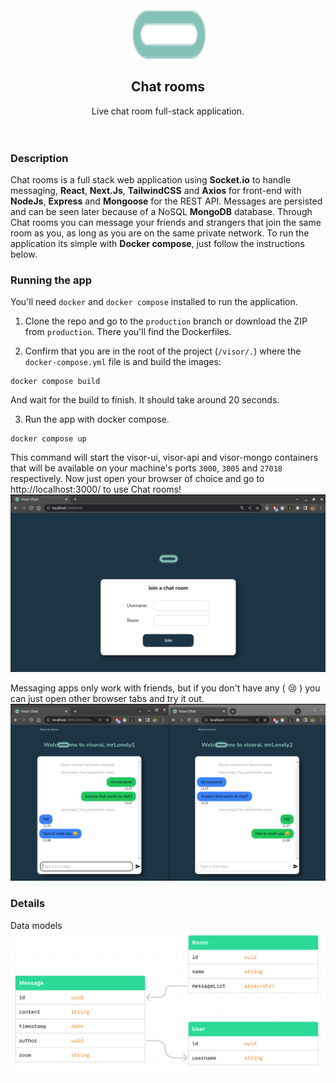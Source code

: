 <!-- PROJECT LOGO -->
<br />
<div align="center">
    <a>
    <img src="visor-ui/public/visor_blue.svg" alt="Logo" width="120" height="80">
    </a>

  <h2 align="center">Chat rooms</h2>

  <p align="center">
    Live chat room full-stack application.
    <br />
    <br />
    <br />
  </p>
</div>


### Description
Chat rooms is a full stack web application using **Socket.io** to handle messaging, **React**, **Next.Js**, **TailwindCSS** and **Axios** for front-end with **NodeJs**, **Express** and **Mongoose** for the REST API. Messages are persisted and can be seen later because of a NoSQL **MongoDB** database.
Through Chat rooms you can message your friends and strangers that join the same room as you, as long as you are on the same private network. To run the application its simple with **Docker compose**, just follow the instructions below. 


### Running the app
You'll need `docker` and `docker compose` installed to run the application. 
1. Clone the repo and go to the `production` branch or download the ZIP from `production`. There you'll find the Dockerfiles.

2. Confirm that you are in the root of the project (`/visor/.`) where the `docker-compose.yml` file is and build the images:

```
docker compose build
```
And wait for the build to finish. It should take around 20 seconds. 

3. Run the app with docker compose.

```
docker compose up
``` 
This command will start the visor-ui, visor-api and visor-mongo containers that will be available on your machine's ports `3000`, `3005` and `27018` respectively.
Now just open your browser of choice and go to http://localhost:3000/ to use Chat rooms!
![visor chat home](.github/homeprint.png)

Messaging apps only work with friends, but if you don't have any ( 😢 ) you can just open other browser tabs and try it out. 
![visor chat print](.github/chatprint.png)

### Details
Data models
![data models](.github/model.png)

